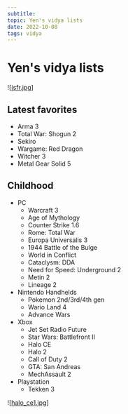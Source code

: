 ```yaml
---
subtitle:
topic: Yen's vidya lists
date: 2022-10-08
tags: vidya
---
```


# Yen's vidya lists

![[jsfr.jpg]]

## Latest favorites
- Arma 3
- Total War: Shogun 2
- Sekiro
- Wargame: Red Dragon
- Witcher 3
- Metal Gear Solid 5

## Childhood
- PC
    - Warcraft 3
    - Age of Mythology
    - Counter Strike 1.6
    - Rome: Total War
    - Europa Universalis 3
    - 1944 Battle of the Bulge
    - World in Conflict
    - Cataclysm: DDA
    - Need for Speed: Underground 2
    - Metin 2
    - Lineage 2
- Nintendo Handhelds
    - Pokemon 2nd/3rd/4th gen
    - Wario Land 4
    - Advance Wars
- Xbox
    - Jet Set Radio Future
    - Star Wars: Battlefront II
    - Halo CE
    - Halo 2
    - Call of Duty 2
    - GTA: San Andreas
    - MechAssault 2
- Playstation
    - Tekken 3

![[halo_ce1.jpg]]

[//begin]: # "Autogenerated link references for markdown compatibility"
[jsfr.jpg]: ../images/jsfr.jpg "jsfr.jpg"
[halo_ce1.jpg]: ../images/halo_ce1.jpg "halo_ce1.jpg"
[//end]: # "Autogenerated link references"